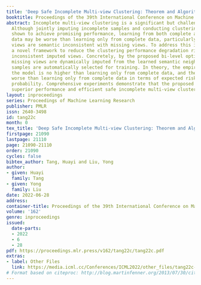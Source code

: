 ```yaml
---
title: 'Deep Safe Incomplete Multi-view Clustering: Theorem and Algorithm'
booktitle: Proceedings of the 39th International Conference on Machine Learning
abstract: Incomplete multi-view clustering is a significant but challenging task.
  Although jointly imputing incomplete samples and conducting clustering has been
  shown to achieve promising performance, learning from both complete and incomplete
  data may be worse than learning only from complete data, particularly when imputed
  views are semantic inconsistent with missing views. To address this issue, we propose
  a novel framework to reduce the clustering performance degradation risk from semantic
  inconsistent imputed views. Concretely, by the proposed bi-level optimization framework,
  missing views are dynamically imputed from the learned semantic neighbors, and imputed
  samples are automatically selected for training. In theory, the empirical risk of
  the model is no higher than learning only from complete data, and the model is never
  worse than learning only from complete data in terms of expected risk with high
  probability. Comprehensive experiments demonstrate that the proposed method achieves
  superior performance and efficient safe incomplete multi-view clustering.
layout: inproceedings
series: Proceedings of Machine Learning Research
publisher: PMLR
issn: 2640-3498
id: tang22c
month: 0
tex_title: 'Deep Safe Incomplete Multi-view Clustering: Theorem and Algorithm'
firstpage: 21090
lastpage: 21110
page: 21090-21110
order: 21090
cycles: false
bibtex_author: Tang, Huayi and Liu, Yong
author:
- given: Huayi
  family: Tang
- given: Yong
  family: Liu
date: 2022-06-28
address:
container-title: Proceedings of the 39th International Conference on Machine Learning
volume: '162'
genre: inproceedings
issued:
  date-parts:
  - 2022
  - 6
  - 28
pdf: https://proceedings.mlr.press/v162/tang22c/tang22c.pdf
extras:
- label: Other Files
  link: https://media.icml.cc/Conferences/ICML2022/other_files/tang22c-supp.zip
# Format based on citeproc: http://blog.martinfenner.org/2013/07/30/citeproc-yaml-for-bibliographies/
---
```

